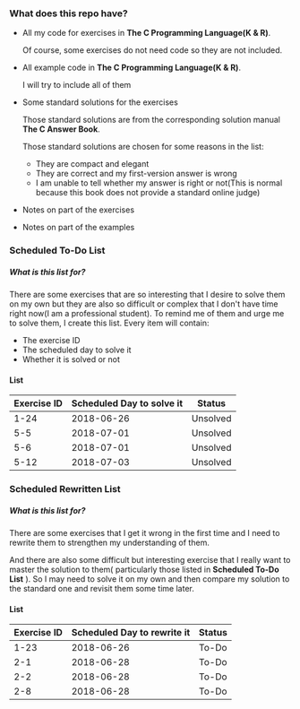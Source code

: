 ### What does this repo have?

- All my code for exercises in **The C Programming Language(K & R)**. 

  Of course, some exercises do not need code so they are not included.

- All example code in **The C Programming Language(K & R)**.

  I will try to include all of them

- Some standard solutions for the exercises

  Those standard solutions are from the corresponding solution manual **The C Answer Book**.

  Those standard solutions are chosen for some reasons in the list:

  - They are compact and elegant
  - They are correct and my first-version answer is wrong
  - I am unable to tell whether my answer is right or not(This is normal because this book does not provide a standard online judge)

- Notes on part of the exercises

- Notes on part of the examples

### Scheduled To-Do List

##### What is this list for?

There are some exercises that are so interesting that I desire to solve them on my own but they are also so difficult or complex that I don't have time right now(I am a professional student). To remind me of them and urge me to solve them, I create this list. Every item will contain:

- The exercise ID
- The scheduled day to solve it
- Whether it is solved or not

#### List

| Exercise ID | Scheduled Day to solve it | Status   |
| ----------- | ------------------------- | -------- |
| 1-24        | 2018-06-26                | Unsolved |
| 5-5         | 2018-07-01                | Unsolved |
| 5-6         | 2018-07-01                | Unsolved |
| 5-12        | 2018-07-03                | Unsolved |



### Scheduled Rewritten List

##### What is this list for?

There are some exercises that I get it wrong in the first time and I need to rewrite them to strengthen my understanding of them. 

And there are also some difficult but interesting exercise that I really want to master the solution to them( particularly those listed in **Scheduled To-Do List** ). So I may need to solve it on my own and then compare my solution to the standard one and revisit them some time later.

#### List

| Exercise ID | Scheduled Day to rewrite it | Status |
| ----------- | --------------------------- | ------ |
| 1-23        | 2018-06-26                  | To-Do  |
| 2-1         | 2018-06-28                  | To-Do  |
| 2-2         | 2018-06-28                  | To-Do  |
| 2-8         | 2018-06-28                  | To-Do  |

